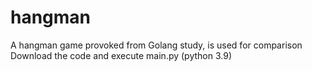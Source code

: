 # hangman

A hangman game provoked from Golang study, is used for comparison
Download the code and execute main.py (python 3.9)
